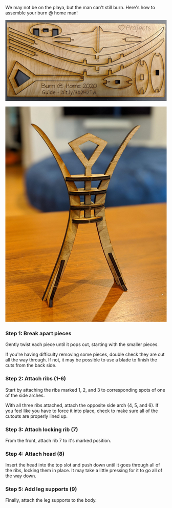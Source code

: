 <!-- ## Burn at Home! -->
We may not be on the playa, but the man can't still burn.  Here's how to assemble your burn @ home man!

![Starting Sheet](images/sheet2a.jpg)

![Final](images/final1.jpg)

### Step 1: Break apart pieces
Gently twist each piece until it pops out, starting with the smaller pieces.

If you're having difficulty removing some pieces, double check they are cut all the way through.  If not, it may be possible to use a blade to finish the cuts from the back side.

### Step 2: Attach ribs (1-6)
Start by attaching the ribs marked 1, 2, and 3 to corresponding spots of one of the side arches. 

With all three ribs attached, attach the opposite side arch (4, 5, and 6).  If you feel like you have to force it into place, check to make sure all of the cutouts are properly lined up.

### Step 3: Attach locking rib (7)
From the front, attach rib 7 to it's marked position.

### Step 4: Attach head (8)
Insert the head into the top slot and push down until it goes through all of the ribs, locking them in place.  It may take a little pressing for it to go all of the way down.

### Step 5: Add leg supports (9)
Finally, attach the leg supports to the body.

